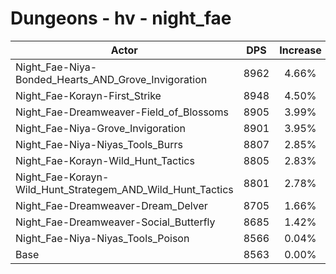 # Dungeons - hv - night_fae
| Actor | DPS | Increase |
|---|:---:|:---:|
|Night_Fae-Niya-Bonded_Hearts_AND_Grove_Invigoration|8962|4.66%|
|Night_Fae-Korayn-First_Strike|8948|4.50%|
|Night_Fae-Dreamweaver-Field_of_Blossoms|8905|3.99%|
|Night_Fae-Niya-Grove_Invigoration|8901|3.95%|
|Night_Fae-Niya-Niyas_Tools_Burrs|8807|2.85%|
|Night_Fae-Korayn-Wild_Hunt_Tactics|8805|2.83%|
|Night_Fae-Korayn-Wild_Hunt_Strategem_AND_Wild_Hunt_Tactics|8801|2.78%|
|Night_Fae-Dreamweaver-Dream_Delver|8705|1.66%|
|Night_Fae-Dreamweaver-Social_Butterfly|8685|1.42%|
|Night_Fae-Niya-Niyas_Tools_Poison|8566|0.04%|
|Base|8563|0.00%|
